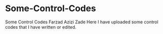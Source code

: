 # Some-Control-Codes
Some Control Codes
Farzad Azizi Zade
Here I have uploaded some control codes that I have written or edited.
